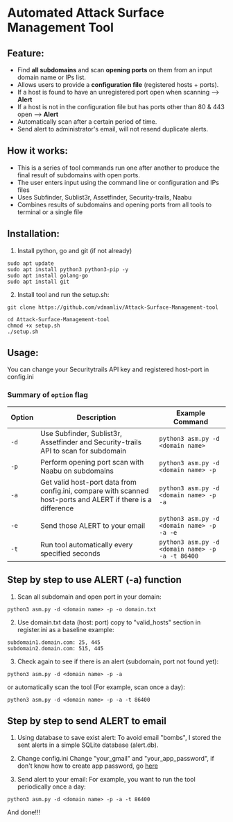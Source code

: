 # Automated Attack Surface Management Tool

## Feature:
- Find **all subdomains** and scan **opening ports** on them from an input domain name or IPs list.
- Allows users to provide a **configuration file** (registered hosts + ports). 
- If a host is found to have an unregistered port open when scanning --> **Alert** 
- If a host is not in the configuration file but has ports other than 80 & 443 open --> **Alert**
- Automatically scan after a certain period of time.
- Send alert to administrator's email, will not resend duplicate alerts.

## How it works:
- This is a series of tool commands run one after another to produce the final result of subdomains with open ports.
- The user enters input using the command line or configuration and IPs files
- Uses Subfinder, Sublist3r, Assetfinder, Security-trails, Naabu
- Combines results of subdomains and opening ports from all tools to terminal or a single file

## Installation:
1. Install python, go and git (if not already)
```
sudo apt update
sudo apt install python3 python3-pip -y
sudo apt install golang-go
sudo apt install git
```
2. Install tool and run the setup.sh:
```
git clone https://github.com/vdnamliv/Attack-Surface-Management-tool
```
```
cd Attack-Surface-Management-tool
chmod +x setup.sh
./setup.sh
```

## Usage:
  You can change your Securitytrails API key and registered host-port in config.ini
  ### Summary of <code>option</code> flag

| Option      | Description                                           | Example Command                                           |
|-------------|-------------------------------------------------------|----------------------------------------------------------|
| `-d`      | Use Subfinder, Sublist3r, Assetfinder and Security-trails API to scan for subdomain   | `python3 asm.py -d <domain name> ` |
| `-p`      | Perform opening port scan with Naabu on subdomains      | `python3 asm.py -d <domain name> -p` |
| `-a` | Get valid host-port data from config.ini, compare with scanned host-ports and ALERT if there is a difference | `python3 asm.py -d <domain name> -p -a` |
| `-e` | Send those ALERT to your email | `python3 asm.py -d <domain name> -p -a -e` |
| `-t` | Run tool automatically every specified seconds | `python3 asm.py -d <domain name> -p -a -t 86400` |


## Step by step to use ALERT (-a) function
1. Scan all subdomain and open port in your domain:
```
python3 asm.py -d <domain name> -p -o domain.txt
```
2. Use domain.txt data (host: port) copy to "valid_hosts" section in register.ini as a baseline 
example:
```
subdomain1.domain.com: 25, 445
subdomain2.domain.com: 515, 445
```
3. Check again to see if there is an alert (subdomain, port not found yet):
```
python3 asm.py -d <domain name> -p -a 
```
or automatically scan the tool (For example, scan once a day):
```
python3 asm.py -d <domain name> -p -a -t 86400
```

## Step by step to send ALERT to email
1. Using database to save exist alert:
To avoid email "bombs", I stored the sent alerts in a simple SQLite database (alert.db).
2. Change config.ini
Change "your_gmail" and "your_app_password", if don't know how to create app password, go [here](https://myaccount.google.com/apppasswords?pli=1&rapt=AEjHL4OVlHBZyIzfrw29E_Q4mYB5-Ei_wmrnL7Bw5Mvr51ST_6r9yfNADQL6wxYkdzGYKzB5DULwwhRcJaOEfKjloUDyhUbRCHUonLcj99aCP6EDXzOBBFM)

3. Send alert to your email:
For example, you want to run the tool periodically once a day:
```
python3 asm.py -d <domain name> -p -a -t 86400 
```
And done!!!
